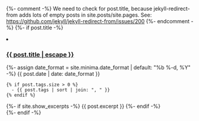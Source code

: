 {%- comment -%}
  We need to check for post.title, because jekyll-redirect-from
  adds lots of empty posts in site.posts/site.pages.
  See: https://github.com/jekyll/jekyll-redirect-from/issues/200
{%- endcomment -%}
{%- if post.title -%}
<li>
  <h3>
    <a class="post-link" href="{{ post.url | relative_url }}">
      {{ post.title | escape }}
    </a>
  </h3>
  {%- assign date_format = site.minima.date_format | default: "%b %-d, %Y" -%}
  <span class="post-meta">
    {{ post.date | date: date_format }}

    {% if post.tags.size > 0 %}
      - {{ post.tags | sort | join: ", " }}
    {% endif %}
  </span>
  {%- if site.show_excerpts -%}
    {{ post.excerpt }}
  {%- endif -%}
</li>
{%- endif -%}
